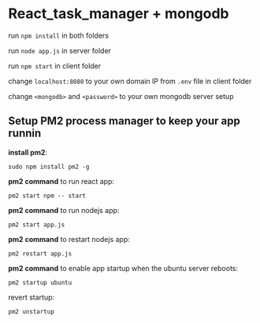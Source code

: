 # React_task_manager + mongodb

run `npm install` in both folders

run `node app.js` in server folder

run `npm start` in client folder

change `localhost:8080` to your own domain IP from `.env` file in client folder

change `<mongodb>` and `<password>` to your own mongodb server setup

## Setup PM2 process manager to keep your app runnin

**install pm2**:

```
sudo npm install pm2 -g
```

**pm2 command** to run react app:

```
pm2 start npm -- start
```

**pm2 command** to run nodejs app:

```
pm2 start app.js
```

**pm2 command** to restart nodejs app:

```
pm2 restart app.js
```

**pm2 command** to enable app startup when the ubuntu server reboots:

```
pm2 startup ubuntu
```

revert startup:

```
pm2 unstartup
```
